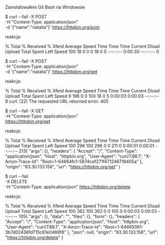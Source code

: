 Zainstalowałem Git Bash na Windowsie



$ curl --fail -X POST \
 -H "Content-Type: application/json" \
 -d '{"name":"natalia"}' https://httpbin.org/post

reakcja:

  % Total    % Received % Xferd  Average Speed   Time    Time     Time  Current
                                 Dload  Upload   Total   Spent    Left  Speed
100    18    0     0    0    18      0      0 --:--:--  0:00:30 --:--:--     0



$ curl --fail -X POST \
  -H "Content-Type: application/json" \
  -d '{"name":"natalia"}' https://httpbin.org/get

reakcja:

  % Total    % Received % Xferd  Average Speed   Time    Time     Time  Current
                                 Dload  Upload   Total   Spent    Left  Speed
  9   196    0     0  100    18      0      5  0:00:03  0:00:03 --:--:--     8
curl: (22) The requested URL returned error: 405



$ curl --fail -X GET \
    -H "Content-Type: application/json" \
    https://httpbin.org/get

reakcja:

% Total    % Received % Xferd  Average Speed   Time    Time     Time  Current
                                 Dload  Upload   Total   Spent    Left  Speed
100   296  100   296    0     0    211      0  0:00:01  0:00:01 --:--:--   213{
  "args": {},
  "headers": {
    "Accept": "*/*",
    "Content-Type": "application/json",
    "Host": "httpbin.org",
    "User-Agent": "curl/7.88.1",
    "X-Amzn-Trace-Id": "Root=1-64664fc1-5874cef271f471246718405a"
  },
  "origin": "83.30.133.158",
  "url": "https://httpbin.org/get"
}



$ curl --fail \
    -X DELETE \
    -H "Content-Type: application/json" https://httpbin.org/delete
    
reakcja:

  % Total    % Received % Xferd  Average Speed   Time    Time     Time  Current
                                 Dload  Upload   Total   Spent    Left  Speed
100   362  100   362    0     0    105      0  0:00:03  0:00:03 --:--:--   105{
  "args": {},
  "data": "",
  "files": {},
  "form": {},
  "headers": {
    "Accept": "*/*",
    "Content-Type": "application/json",
    "Host": "httpbin.org",
    "User-Agent": "curl/7.88.1",
    "X-Amzn-Trace-Id": "Root=1-64665061-3b7d02436fd715c81e0469f8"
  },
  "json": null,
  "origin": "83.30.133.158",
  "url": "https://httpbin.org/delete"
}





